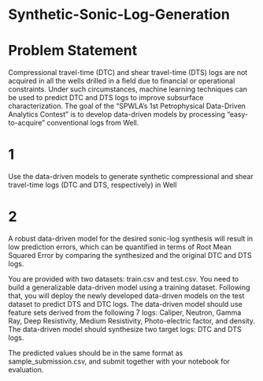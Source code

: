 # Synthetic-Sonic-Log-Generation
# Problem Statement
Compressional travel-time (DTC) and shear travel-time (DTS) logs are not acquired in all the wells drilled in a field due to financial or operational constraints. Under such circumstances, machine learning techniques can be used to predict DTC and DTS logs to improve subsurface characterization. The goal of the “SPWLA’s 1st Petrophysical Data-Driven Analytics Contest” is to develop data-driven models by processing “easy-to-acquire” conventional logs from Well. 

# 1 
Use the data-driven models to generate synthetic compressional and shear travel-time logs (DTC and DTS, respectively) in Well 
# 2 
A robust data-driven model for the desired sonic-log synthesis will result in low prediction errors, which can be quantified in terms of Root Mean Squared Error by comparing the synthesized and the original DTC and DTS logs.

You are provided with two datasets: train.csv and test.csv. You need to build a generalizable data-driven model using a training dataset. Following that, you will deploy the newly developed data-driven models on the test dataset to predict DTS and DTC logs. The data-driven model should use feature sets derived from the following 7 logs: Caliper, Neutron, Gamma Ray, Deep Resistivity, Medium Resistivity, Photo-electric factor, and density. The data-driven model should synthesize two target logs: DTC and DTS logs.

The predicted values should be in the same format as sample_submission.csv, and submit together with your notebook for evaluation.

